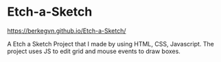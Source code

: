 # Etch-a-Sketch

https://berkegvn.github.io/Etch-a-Sketch/

A Etch a Sketch Project that I made by using HTML, CSS, Javascript. The project uses JS to edit grid and mouse events to draw boxes.
